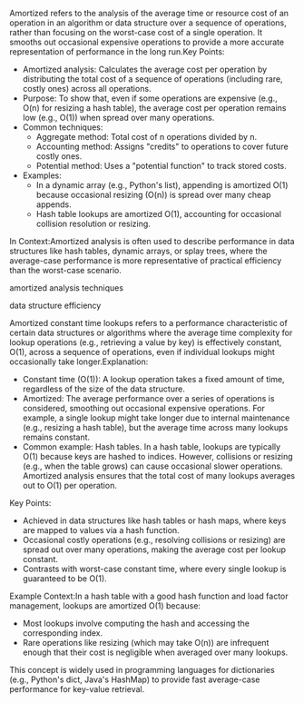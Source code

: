 Amortized refers to the analysis of the average time or resource cost of an operation in an algorithm or data structure over a sequence of operations, rather than focusing on the worst-case cost of a single operation. It smooths out occasional expensive operations to provide a more accurate representation of performance in the long run.Key Points:

- Amortized analysis: Calculates the average cost per operation by distributing the total cost of a sequence of operations (including rare, costly ones) across all operations.
- Purpose: To show that, even if some operations are expensive (e.g., O(n) for resizing a hash table), the average cost per operation remains low (e.g., O(1)) when spread over many operations.
- Common techniques:
    - Aggregate method: Total cost of n operations divided by n.
    - Accounting method: Assigns "credits" to operations to cover future costly ones.
    - Potential method: Uses a "potential function" to track stored costs.
- Examples:
    - In a dynamic array (e.g., Python's list), appending is amortized O(1) because occasional resizing (O(n)) is spread over many cheap appends.
    - Hash table lookups are amortized O(1), accounting for occasional collision resolution or resizing.

In Context:Amortized analysis is often used to describe performance in data structures like hash tables, dynamic arrays, or splay trees, where the average-case performance is more representative of practical efficiency than the worst-case scenario.

amortized analysis techniques

data structure efficiency

Amortized constant time lookups refers to a performance characteristic of certain data structures or algorithms where the average time complexity for lookup operations (e.g., retrieving a value by key) is effectively constant, O(1), across a sequence of operations, even if individual lookups might occasionally take longer.Explanation:

- Constant time (O(1)): A lookup operation takes a fixed amount of time, regardless of the size of the data structure.
- Amortized: The average performance over a series of operations is considered, smoothing out occasional expensive operations. For example, a single lookup might take longer due to internal maintenance (e.g., resizing a hash table), but the average time across many lookups remains constant.
- Common example: Hash tables. In a hash table, lookups are typically O(1) because keys are hashed to indices. However, collisions or resizing (e.g., when the table grows) can cause occasional slower operations. Amortized analysis ensures that the total cost of many lookups averages out to O(1) per operation.

Key Points:

- Achieved in data structures like hash tables or hash maps, where keys are mapped to values via a hash function.
- Occasional costly operations (e.g., resolving collisions or resizing) are spread out over many operations, making the average cost per lookup constant.
- Contrasts with worst-case constant time, where every single lookup is guaranteed to be O(1).

Example Context:In a hash table with a good hash function and load factor management, lookups are amortized O(1) because:

- Most lookups involve computing the hash and accessing the corresponding index.
- Rare operations like resizing (which may take O(n)) are infrequent enough that their cost is negligible when averaged over many lookups.

This concept is widely used in programming languages for dictionaries (e.g., Python's dict, Java's HashMap) to provide fast average-case performance for key-value retrieval.